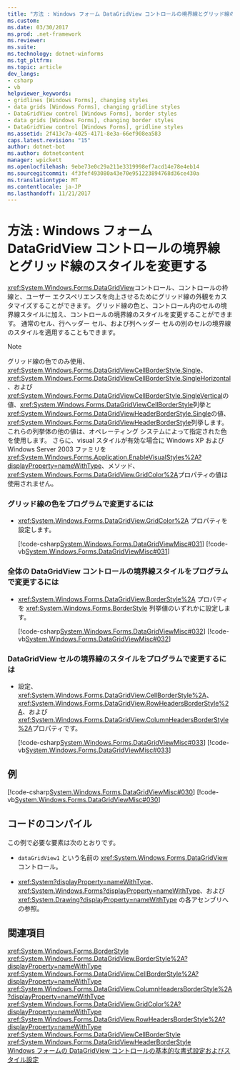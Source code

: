 ```yaml
---
title: "方法 : Windows フォーム DataGridView コントロールの境界線とグリッド線のスタイルを変更する"
ms.custom: 
ms.date: 03/30/2017
ms.prod: .net-framework
ms.reviewer: 
ms.suite: 
ms.technology: dotnet-winforms
ms.tgt_pltfrm: 
ms.topic: article
dev_langs:
- csharp
- vb
helpviewer_keywords:
- gridlines [Windows Forms], changing styles
- data grids [Windows Forms], changing gridline styles
- DataGridView control [Windows Forms], border styles
- data grids [Windows Forms], changing border styles
- DataGridView control [Windows Forms], gridline styles
ms.assetid: 2f413c7a-4025-4171-8e3a-66ef908ea583
caps.latest.revision: "15"
author: dotnet-bot
ms.author: dotnetcontent
manager: wpickett
ms.openlocfilehash: 9ebe73e0c29a211e3319998ef7acd14e78e4eb14
ms.sourcegitcommit: 4f3fef493080a43e70e951223894768d36ce430a
ms.translationtype: MT
ms.contentlocale: ja-JP
ms.lasthandoff: 11/21/2017
---
```

# <a name="how-to-change-the-border-and-gridline-styles-in-the-windows-forms-datagridview-control"></a>方法 : Windows フォーム DataGridView コントロールの境界線とグリッド線のスタイルを変更する
<xref:System.Windows.Forms.DataGridView>コントロール、コントロールの枠線と、ユーザー エクスペリエンスを向上させるためにグリッド線の外観をカスタマイズすることができます。 グリッド線の色と、コントロール内のセルの境界線スタイルに加え、コントロールの境界線のスタイルを変更することができます。 通常のセル、行ヘッダー セル、および列ヘッダー セルの別のセルの境界線のスタイルを適用することもできます。  
  
> [!NOTE]
>  グリッド線の色でのみ使用、 <xref:System.Windows.Forms.DataGridViewCellBorderStyle.Single>、 <xref:System.Windows.Forms.DataGridViewCellBorderStyle.SingleHorizontal>、および<xref:System.Windows.Forms.DataGridViewCellBorderStyle.SingleVertical>の値、<xref:System.Windows.Forms.DataGridViewCellBorderStyle>列挙と<xref:System.Windows.Forms.DataGridViewHeaderBorderStyle.Single>の値、<xref:System.Windows.Forms.DataGridViewHeaderBorderStyle>列挙します。 これらの列挙体の他の値は、オペレーティング システムによって指定された色を使用します。 さらに、visual スタイルが有効な場合に Windows XP および Windows Server 2003 ファミリを<xref:System.Windows.Forms.Application.EnableVisualStyles%2A?displayProperty=nameWithType>、メソッド、<xref:System.Windows.Forms.DataGridView.GridColor%2A>プロパティの値は使用されません。  
  
### <a name="to-change-the-gridline-color-programmatically"></a>グリッド線の色をプログラムで変更するには  
  
-   <xref:System.Windows.Forms.DataGridView.GridColor%2A> プロパティを設定します。  
  
     [!code-csharp[System.Windows.Forms.DataGridViewMisc#031](../../../../samples/snippets/csharp/VS_Snippets_Winforms/System.Windows.Forms.DataGridViewMisc/CS/datagridviewmisc.cs#031)]
     [!code-vb[System.Windows.Forms.DataGridViewMisc#031](../../../../samples/snippets/visualbasic/VS_Snippets_Winforms/System.Windows.Forms.DataGridViewMisc/VB/datagridviewmisc.vb#031)]  
  
### <a name="to-change-the-border-style-of-the-entire-datagridview-control-programmatically"></a>全体の DataGridView コントロールの境界線スタイルをプログラムで変更するには  
  
-   <xref:System.Windows.Forms.DataGridView.BorderStyle%2A> プロパティを <xref:System.Windows.Forms.BorderStyle> 列挙値のいずれかに設定します。  
  
     [!code-csharp[System.Windows.Forms.DataGridViewMisc#032](../../../../samples/snippets/csharp/VS_Snippets_Winforms/System.Windows.Forms.DataGridViewMisc/CS/datagridviewmisc.cs#032)]
     [!code-vb[System.Windows.Forms.DataGridViewMisc#032](../../../../samples/snippets/visualbasic/VS_Snippets_Winforms/System.Windows.Forms.DataGridViewMisc/VB/datagridviewmisc.vb#032)]  
  
### <a name="to-change-the-border-styles-for-datagridview-cells-programmatically"></a>DataGridView セルの境界線のスタイルをプログラムで変更するには  
  
-   設定、 <xref:System.Windows.Forms.DataGridView.CellBorderStyle%2A>、 <xref:System.Windows.Forms.DataGridView.RowHeadersBorderStyle%2A>、および<xref:System.Windows.Forms.DataGridView.ColumnHeadersBorderStyle%2A>プロパティです。  
  
     [!code-csharp[System.Windows.Forms.DataGridViewMisc#033](../../../../samples/snippets/csharp/VS_Snippets_Winforms/System.Windows.Forms.DataGridViewMisc/CS/datagridviewmisc.cs#033)]
     [!code-vb[System.Windows.Forms.DataGridViewMisc#033](../../../../samples/snippets/visualbasic/VS_Snippets_Winforms/System.Windows.Forms.DataGridViewMisc/VB/datagridviewmisc.vb#033)]  
  
## <a name="example"></a>例  
 [!code-csharp[System.Windows.Forms.DataGridViewMisc#030](../../../../samples/snippets/csharp/VS_Snippets_Winforms/System.Windows.Forms.DataGridViewMisc/CS/datagridviewmisc.cs#030)]
 [!code-vb[System.Windows.Forms.DataGridViewMisc#030](../../../../samples/snippets/visualbasic/VS_Snippets_Winforms/System.Windows.Forms.DataGridViewMisc/VB/datagridviewmisc.vb#030)]  
  
## <a name="compiling-the-code"></a>コードのコンパイル  
 この例で必要な要素は次のとおりです。  
  
-   `dataGridView1` という名前の <xref:System.Windows.Forms.DataGridView> コントロール。  
  
-   <xref:System?displayProperty=nameWithType>、<xref:System.Windows.Forms?displayProperty=nameWithType>、および <xref:System.Drawing?displayProperty=nameWithType> の各アセンブリへの参照。  
  
## <a name="see-also"></a>関連項目  
 <xref:System.Windows.Forms.BorderStyle>  
 <xref:System.Windows.Forms.DataGridView.BorderStyle%2A?displayProperty=nameWithType>  
 <xref:System.Windows.Forms.DataGridView.CellBorderStyle%2A?displayProperty=nameWithType>  
 <xref:System.Windows.Forms.DataGridView.ColumnHeadersBorderStyle%2A?displayProperty=nameWithType>  
 <xref:System.Windows.Forms.DataGridView.GridColor%2A?displayProperty=nameWithType>  
 <xref:System.Windows.Forms.DataGridView.RowHeadersBorderStyle%2A?displayProperty=nameWithType>  
 <xref:System.Windows.Forms.DataGridViewCellBorderStyle>  
 <xref:System.Windows.Forms.DataGridViewHeaderBorderStyle>  
 [Windows フォームの DataGridView コントロールの基本的な書式設定およびスタイル設定](../../../../docs/framework/winforms/controls/basic-formatting-and-styling-in-the-windows-forms-datagridview-control.md)
